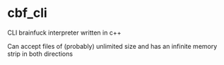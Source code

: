 # cbf_cli
CLI brainfuck interpreter written in c++

Can accept files of (probably) unlimited size and has an infinite memory strip in both directions
